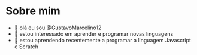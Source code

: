 # Sobre mim

- 👋 olá eu sou @GustavoMarcelino12
- 👀 estou interessado em aprender e programar novas linguagens
- 🌱 estou aprendendo recentemente a programar a linguagem Javascript e Scratch

<!---
GustavoMarcelino12/GustavoMarcelino12 is a ✨ special ✨ repository because its `README.md` (this file) appears on your GitHub profile.
You can click the Preview link to take a look at your changes.
--->
